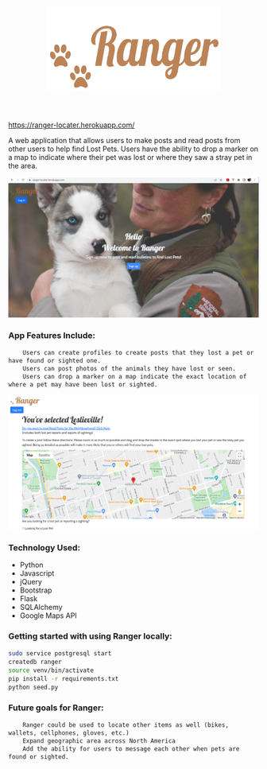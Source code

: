 <h1 align="center">
    <img width="350" src="https://github.com/kristenfoshay/First_Capstone_Project/blob/main/static/images/ranger-logo-with-text.PNG#gh-light-mode-only" alt="Ranger">
    <br>
    <br>
</h1>

https://ranger-locater.herokuapp.com/

A web application that allows users to make posts and read posts from other users to help find Lost Pets. Users have the ability to drop a marker on a map to indicate where their pet was lost or where they saw a stray pet in the area. 

![Ranger screenshot](https://github.com/kristenfoshay/First_Capstone_Project/blob/main/static/images/ranger-screencapture.PNG)


### App Features Include:

        Users can create profiles to create posts that they lost a pet or have found or sighted one.
        Users can post photos of the animals they have lost or seen.
        Users can drop a marker on a map indicate the exact location of where a pet may have been lost or sighted.
        
 ![Ranger screenshot](https://github.com/kristenfoshay/First_Capstone_Project/blob/main/static/images/ranger-post-creation-screenshot.PNG)   

### Technology Used:

* Python
* Javascript
* jQuery
* Bootstrap
* Flask
* SQLAlchemy
* Google Maps API

### Getting started with using Ranger locally:

```bash
sudo service postgresql start
createdb ranger
source venv/bin/activate
pip install -r requirements.txt
python seed.py
```

### Future goals for Ranger:

        Ranger could be used to locate other items as well (bikes, wallets, cellphones, gloves, etc.)
        Expand geographic area across North America
        Add the ability for users to message each other when pets are found or sighted. 




